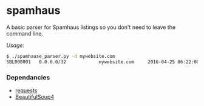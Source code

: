 # spamhaus

A basic parser for Spamhaus listings so you don't need to leave the command line.

*Usage:*
```bash
$ ./spamhause_parser.py -d mywebsite.com
SBL000001   0.0.0.0/32            mywebsite.com     2016-04-25 06:22:00      Malware distribution @0.0.0.0
```

### Dependancies

 * [requests][1]
 * [BeautifulSoup4][2]

[1]: http://docs.python-requests.org/en/master/
[2]: https://www.crummy.com/software/BeautifulSoup/bs4/doc/
